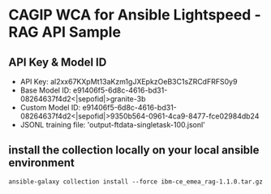 # CAGIP WCA for Ansible Lightspeed - RAG API Sample

## API Key & Model ID


* API Key: al2xx67KXpMt13aKzm1gJXEpkzOeB3C1sZRCdFRFS0y9
* Base Model ID: e91406f5-6d8c-4616-bd31-08264637f4d2<|sepofid|>granite-3b
* Custom Model ID: e91406f5-6d8c-4616-bd31-08264637f4d2<|sepofid|>9350b564-0961-4ca9-8477-fce02984db24 
* JSONL training file: 'output-ftdata-singletask-100.jsonl'


## install the collection locally on your local ansible environment
```
ansible-galaxy collection install --force ibm-ce_emea_rag-1.1.0.tar.gz
```